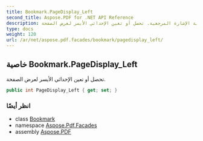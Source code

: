 ```yaml
---
title: Bookmark.PageDisplay_Left
second_title: Aspose.PDF for .NET API Reference
description: خاصية الإشارة المرجعية. تحصل أو تعين الإحداثي الأيسر لعرض الصفحة
type: docs
weight: 120
url: /ar/net/aspose.pdf.facades/bookmark/pagedisplay_left/
---
```

## خاصية Bookmark.PageDisplay_Left

تحصل أو تعين الإحداثي الأيسر لعرض الصفحة.

```csharp
public int PageDisplay_Left { get; set; }
```

### انظر أيضًا

* class [Bookmark](../)
* namespace [Aspose.Pdf.Facades](../../../aspose.pdf.facades/)
* assembly [Aspose.PDF](../../../)
